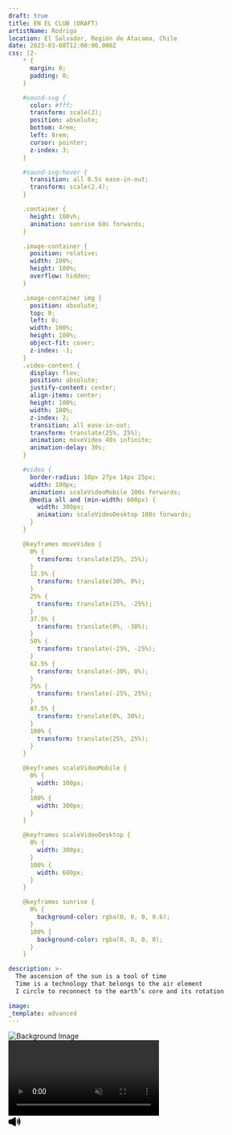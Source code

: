 ```yaml
---
draft: true
title: EN EL CLUB (DRAFT)
artistName: Rodrigo
location: El Salvador, Región de Atacama, Chile
date: 2023-03-08T12:00:00.000Z
css: |2-
    * {
      margin: 0;
      padding: 0;
    }

    #sound-svg {
      color: #fff;
      transform: scale(2);
      position: absolute;
      bottom: 4rem;
      left: 8rem;
      cursor: pointer;
      z-index: 3;
    }

    #sound-svg:hover {
      transition: all 0.5s ease-in-out;
      transform: scale(2.4);
    }

    .container {
      height: 100vh;
      animation: sunrise 60s forwards;
    }

    .image-container {
      position: relative;
      width: 100%;
      height: 100%;
      overflow: hidden;
    }

    .image-container img {
      position: absolute;
      top: 0;
      left: 0;
      width: 100%;
      height: 100%;
      object-fit: cover;
      z-index: -1;
    }
    .video-content {
      display: flex;
      position: absolute;
      justify-content: center;
      align-items: center;
      height: 100%;
      width: 100%;
      z-index: 2;
      transition: all ease-in-out;
      transform: translate(25%, 25%); 
      animation: moveVideo 40s infinite;
      animation-delay: 30s; 
    }

    #video {
      border-radius: 10px 27px 14px 25px;
      width: 100px;
      animation: scaleVideoMobile 100s forwards;
      @media all and (min-width: 600px) {
        width: 300px;
        animation: scaleVideoDesktop 100s forwards;
      }
    }

    @keyframes moveVideo {
      0% {
        transform: translate(25%, 25%); 
      }
      12.5% {
        transform: translate(30%, 0%);
      }
      25% {
        transform: translate(25%, -25%);
      }
      37.5% {
        transform: translate(0%, -30%);
      }
      50% {
        transform: translate(-25%, -25%);
      }
      62.5% {
        transform: translate(-30%, 0%);
      }
      75% {
        transform: translate(-25%, 25%);
      }
      87.5% {
        transform: translate(0%, 30%);
      }
      100% {
        transform: translate(25%, 25%); 
      }
    }

    @keyframes scaleVideoMobile {
      0% {
        width: 100px; 
      }
      100% {
        width: 300px; 
      }
    }

    @keyframes scaleVideoDesktop {
      0% {
        width: 300px; 
      }
      100% {
        width: 600px; 
      }
    }

    @keyframes sunrise {
      0% {
        background-color: rgba(0, 0, 0, 0.6); 
      }
      100% {
        background-color: rgba(0, 0, 0, 0); 
      }
    }

description: >-
  The ascension of the sun is a tool of time
  Time is a technology that belongs to the air element
  I circle to reconnect to the earth’s core and its rotation

image: 
_template: advanced
---
```


  <div class="container">
    <div class="image-container">
      <img src="https://cf-ipfs.com/ipfs/bafybeia7a3wmhsb3to2h5oxlvvalvh5eb65vxj3nen73flca4d5zovjhle" alt="Background Image" />
      <div class="video-content">
        <a
          href="https://bafybeig3htfmxerqwzfhttihudrqaqg37g6amsaw7hrf7biztsuridsahi.ipfs.cf-ipfs.com/"
          download="video.mp4"
        >
          <video autoplay muted loop id="video">
            <source
              src="https://bafybeig3htfmxerqwzfhttihudrqaqg37g6amsaw7hrf7biztsuridsahi.ipfs.cf-ipfs.com/"
              type="video/mp4"
            />
            Your browser does not support the video tag.
          </video>
        </a>
      </div>
      <svg
        xmlns="http://www.w3.org/2000/svg"
        id="sound-svg"
        width="75"
        height="75"
        fill="currentColor"
        stroke-width="1.5"
        color="#000"
      >
        <path
          stroke="#000"
          d="M1 13.857v-3.714a2 2 0 0 1 2-2h2.9a1 1 0 0 0 .55-.165l6-3.956a1 1 0 0 1 1.55.835v14.286a1 1 0 0 1-1.55.835l-6-3.956a1 1 0 0 0-.55-.165H3a2 2 0 0 1-2-2Z"
        />
        <path
          stroke="#000"
          stroke-linecap="round"
          stroke-linejoin="round"
          d="M17.5 7.5S19 9 19 11.5s-1.5 4-1.5 4m3-11S23 7 23 11.5s-2.5 7-2.5 7"
        />
      </svg>
    </div>
  </div>
  <script>
    document.addEventListener("DOMContentLoaded", function () {
      var video = document.getElementById("video");  
      var toggleSoundButton = document.querySelector("#sound-svg");
      toggleSoundButton.addEventListener("click", function () {
        video.muted = !video.muted;
      });
    });
  </script>